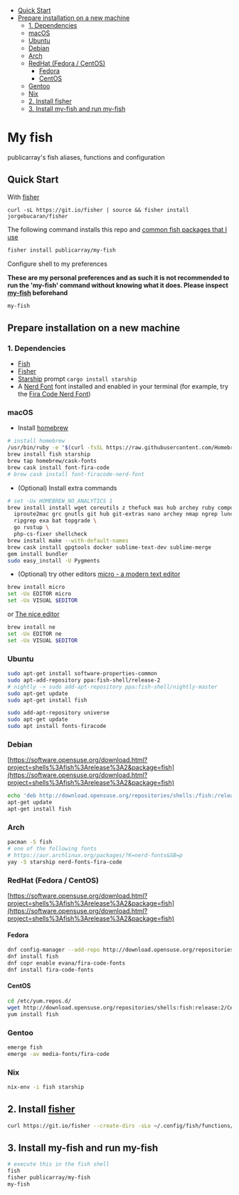 * [Quick Start](#quick-start)
* [Prepare installation on a new machine](#prepare-installation-on-a-new-machine)
    + [1. Dependencies](#1-dependencies)
    + [macOS](#macos)
    + [Ubuntu](#ubuntu)
    + [Debian](#debian)
    + [Arch](#arch)
    + [RedHat (Fedora / CentOS)](#redhat--fedora---centos-)
        - [Fedora](#fedora)
        - [CentOS](#centos)
    + [Gentoo](#gentoo)
    + [Nix](#nix)
    * [2. Install fisher](#2-install-fisher)
    * [3. Install my-fish and run my-fish](#3-install-my-fish-and-run-my-fish)

# My fish

publicarray's fish aliases, functions and configuration

## Quick Start

With [fisher](https://github.com/jorgebucaran/fisher)

```
curl -sL https://git.io/fisher | source && fisher install jorgebucaran/fisher
```

The following command installs this repo and [common fish packages that I use](https://github.com/publicarray/my-fish/blob/master/conf.d/my-fish.fish)

```sh
fisher install publicarray/my-fish
```

Configure shell to my preferences

**These are my personal preferences and as such it is not recommended to run the 'my-fish' command without knowing what it does. Please inspect [my-fish](https://github.com/publicarray/my-fish/blob/master/functions/my-fish.fish) beforehand**

```sh
my-fish
```

## Prepare installation on a new machine

### 1. Dependencies

* [Fish](http://fishshell.com)
* [Fisher](https://github.com/jorgebucaran/fisher)
* [Starship](https://starship.rs/) prompt `cargo install starship`
* A [Nerd Font](https://www.nerdfonts.com/) font installed and enabled in your terminal (for example, try the [Fira Code Nerd Font](https://www.nerdfonts.com/font-downloads))


### macOS

* Install [homebrew](https://brew.sh/)

```sh
# install homebrew
/usr/bin/ruby -e "$(curl -fsSL https://raw.githubusercontent.com/Homebrew/install/master/install)"
brew install fish starship
brew tap homebrew/cask-fonts
brew cask install font-fira-code
# brew cask install font-firacode-nerd-font
```

* (Optional) Install extra commands

```sh
# set -Ux HOMEBREW_NO_ANALYTICS 1
brew install install wget coreutils z thefuck mas hub archey ruby composer php yarn tree grep ack unar \
  iproute2mac grc gnutls git hub git-extras nano archey nmap ngrep lunchy terminal-notifier \
  ripgrep exa bat topgrade \
  go rustup \
  php-cs-fixer shellcheck
brew install make --with-default-names
brew cask install gpgtools docker sublime-text-dev sublime-merge
gem install bundler
sudo easy_install -U Pygments
```

* (Optional) try other editors [micro - a modern text editor](https://github.com/zyedidia/micro)

```sh
brew install micro
set -Ux EDITOR micro
set -Ux VISUAL $EDITOR
```

 or [The nice editor](http://ne.di.unimi.it)

```sh
brew install ne
set -Ux EDITOR ne
set -Ux VISUAL $EDITOR
```

### Ubuntu

```sh
sudo apt-get install software-properties-common
sudo apt-add-repository ppa:fish-shell/release-2
# nightly -> sudo add-apt-repository ppa:fish-shell/nightly-master
sudo apt-get update
sudo apt-get install fish

sudo add-apt-repository universe
sudo apt-get update
sudo apt install fonts-firacode
```

### Debian

[https://software.opensuse.org/download.html?project=shells%3Afish%3Arelease%3A2&package=fish](https://software.opensuse.org/download.html?project=shells%3Afish%3Arelease%3A2&package=fish)


```sh
echo 'deb http://download.opensuse.org/repositories/shells:/fish:/release:/2/Debian_8.0/ /' > /etc/apt/sources.list.d/fish.list
apt-get update
apt-get install fish
```

### Arch

```sh
pacman -S fish
# one of the following fonts
# https://aur.archlinux.org/packages/?K=nerd-fonts&SB=p
yay -S starship nerd-fonts-fira-code
```

### RedHat (Fedora / CentOS)

[https://software.opensuse.org/download.html?project=shells%3Afish%3Arelease%3A2&package=fish](https://software.opensuse.org/download.html?project=shells%3Afish%3Arelease%3A2&package=fish)

#### Fedora

```sh
dnf config-manager --add-repo http://download.opensuse.org/repositories/shells:fish:release:2/Fedora_25/shells:fish:release:2.repo
dnf install fish
dnf copr enable evana/fira-code-fonts
dnf install fira-code-fonts
```

#### CentOS

```sh
cd /etc/yum.repos.d/
wget http://download.opensuse.org/repositories/shells:fish:release:2/CentOS_7/shells:fish:release:2.repo
yum install fish
```

### Gentoo

```sh
emerge fish
emerge -av media-fonts/fira-code
```

### Nix

```sh
nix-env -i fish starship
```

## 2. Install [fisher](https://github.com/jorgebucaran/fisher)

```sh
curl https://git.io/fisher --create-dirs -sLo ~/.config/fish/functions/fisher.fish
```

## 3. Install my-fish and run my-fish

```sh
# execute this in the fish shell
fish
fisher publicarray/my-fish
my-fish
```
